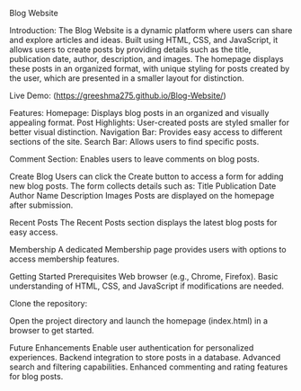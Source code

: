 Blog Website


Introduction:
The Blog Website is a dynamic platform where users can share and explore articles and ideas. Built using HTML, CSS, and JavaScript, it allows users to create posts by providing details such as the title, publication date, author, description, and images. The homepage displays these posts in an organized format, with unique styling for posts created by the user, which are presented in a smaller layout for distinction.

Live Demo: (https://greeshma275.github.io/Blog-Website/)

Features:
Homepage: Displays blog posts in an organized and visually appealing format.
Post Highlights: User-created posts are styled smaller for better visual distinction.
Navigation Bar: Provides easy access to different sections of the site.
Search Bar: Allows users to find specific posts.

Comment Section: Enables users to leave comments on blog posts.



Create Blog
Users can click the Create button to access a form for adding new blog posts.
The form collects details such as:
Title
Publication Date
Author Name
Description
Images
Posts are displayed on the homepage after submission.


Recent Posts
The Recent Posts section displays the latest blog posts for easy access.



Membership
A dedicated Membership page provides users with options to access membership features.



Getting Started
Prerequisites
Web browser (e.g., Chrome, Firefox).
Basic understanding of HTML, CSS, and JavaScript if modifications are needed.




Clone the repository:

Open the project directory and launch the homepage (index.html) in a browser to get started.

Future Enhancements
Enable user authentication for personalized experiences.
Backend integration to store posts in a database.
Advanced search and filtering capabilities.
Enhanced commenting and rating features for blog posts.



